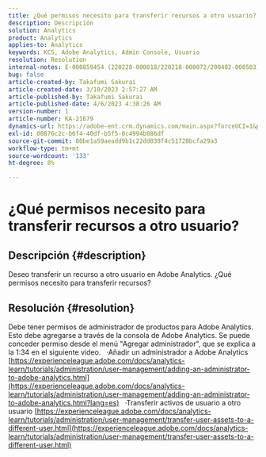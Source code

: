 ```yaml
---
title: ¿Qué permisos necesito para transferir recursos a otro usuario?
description: Descripción
solution: Analytics
product: Analytics
applies-to: Analytics
keywords: KCS, Adobe Analytics, Admin Console, Usuario
resolution: Resolution
internal-notes: E-000859454 (220228-000018/220218-000072/200402-000503)
bug: false
article-created-by: Takafumi Sakurai
article-created-date: 3/10/2023 2:57:27 AM
article-published-by: Takafumi Sakurai
article-published-date: 4/6/2023 4:38:26 AM
version-number: 1
article-number: KA-21679
dynamics-url: https://adobe-ent.crm.dynamics.com/main.aspx?forceUCI=1&pagetype=entityrecord&etn=knowledgearticle&id=ea673245-efbe-ed11-83ff-6045bd006b3d
exl-id: 00876c2c-b6f4-40df-b5f5-0c4994b086df
source-git-commit: 80be1a59aeadd9b1c22dd038f4c51728bcfa29a3
workflow-type: tm+mt
source-wordcount: '133'
ht-degree: 8%

---
```


# ¿Qué permisos necesito para transferir recursos a otro usuario?

## Descripción {#description}

Deseo transferir un recurso a otro usuario en Adobe Analytics. ¿Qué permisos necesito para transferir recursos?

## Resolución {#resolution}


Debe tener permisos de administrador de productos para Adobe Analytics. Esto debe agregarse a través de la consola de Adobe Analytics. Se puede conceder permiso desde el menú &quot;Agregar administrador&quot;, que se explica a la 1:34 en el siguiente vídeo.
 
·Añadir un administrador a Adobe Analytics
[https://experienceleague.adobe.com/docs/analytics-learn/tutorials/administration/user-management/adding-an-administrator-to-adobe-analytics.html](https://experienceleague.adobe.com/docs/analytics-learn/tutorials/administration/user-management/adding-an-administrator-to-adobe-analytics.html?lang=es)
 
·Transferir activos de usuario a otro usuario
[https://experienceleague.adobe.com/docs/analytics-learn/tutorials/administration/user-management/transfer-user-assets-to-a-different-user.html](https://experienceleague.adobe.com/docs/analytics-learn/tutorials/administration/user-management/transfer-user-assets-to-a-different-user.html)
